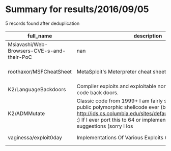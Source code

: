 
# Summary for results/2016/09/05
    
5 records found after deduplication

| full_name | description | html_url | matched_list | matched_count | pushed_at | size | stargazers_count | language | forks_count | vul_ids |
|--------------------------------------------|------------------------------------------------------------------------------------------------------------------------------------------------------------------------------------------------------------------------------------------------------------------|---------------------------------------------------------------|----------------------------------|-----------------|---------------------------|--------|--------------------|------------|---------------|-----------|
| Msiavashi/Web-Browsers-CVE-s-and-their-PoC | nan | https://github.com/Msiavashi/Web-Browsers-CVE-s-and-their-PoC | ['cve poc'] | 1 | 2016-09-05 05:33:19+00:00 | 8070 | 0 | HTML | 0 | [] |
| roothaxor/MSFCheatSheet | MetaSploit's Meterpreter cheat sheet with brief description | https://github.com/roothaxor/MSFCheatSheet | ['metasploit module OR payload'] | 1 | 2016-09-05 15:53:53+00:00 | 79 | 3 | nan | 0 | [] |
| K2/LanguageBackdoors | Compiler exploits and exploitable non-obvious source code back doors. | https://github.com/K2/LanguageBackdoors | ['exploit'] | 1 | 2016-09-05 20:32:37+00:00 | 5 | 44 | C++ | 12 | [] |
| K2/ADMMutate | Classic code from 1999+ I am fairly sure this is the first public polymorphic shellcode ever (best IMHO and others http://ids.cs.columbia.edu/sites/default/files/ccs07poly.pdf :) If I ever port this to 64 or implement a few other suggestions (sorry I los | https://github.com/K2/ADMMutate | ['exploit', 'shellcode'] | 2 | 2016-09-05 21:42:42+00:00 | 31 | 63 | C | 18 | [] |
| vaginessa/exploit0day | Implementations Of Various Exploits (0day) | https://github.com/vaginessa/exploit0day | ['0day', 'exploit'] | 2 | 2016-09-05 20:35:10+00:00 | 14 | 0 | | 0 | [] |

